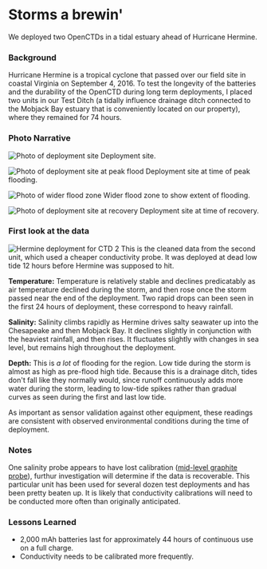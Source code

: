 Storms a brewin'
===================================

We deployed two OpenCTDs in a tidal estuary ahead of Hurricane Hermine. 

### Background

Hurricane Hermine is a tropical cyclone that passed over our field site in coastal Virginia on September 4, 2016. To test the longevity of the batteries and the durability of the OpenCTD during long term deployments, I placed two units in our Test Ditch (a tidally influence drainage ditch connected to the Mobjack Bay estuary that is conveniently located on our property), where they remained for 74 hours. 

### Photo Narrative

![Photo of deployment site](https://github.com/OceanographyforEveryone/OpenCTD/blob/master/Field_Trials/HermineDeployment_9-2016/Images/deployment.jpg)
Deployment site. 

![Photo of deployment site at peak flood](https://github.com/OceanographyforEveryone/OpenCTD/blob/master/Field_Trials/HermineDeployment_9-2016/Images/peakflood.jpg)
Deployment site at time of peak flooding.

![Photo of wider flood zone](https://github.com/OceanographyforEveryone/OpenCTD/blob/master/Field_Trials/HermineDeployment_9-2016/Images/peakflood2.jpg)
Wider flood zone to show extent of flooding.

![Photo of deployment site at recovery](https://github.com/OceanographyforEveryone/OpenCTD/blob/master/Field_Trials/HermineDeployment_9-2016/Images/recovery.jpg)
Deployment site at time of recovery. 

### First look at the data

![Hermine deployment for CTD 2](https://github.com/OceanographyforEveryone/OpenCTD/blob/master/Field_Trials/HermineDeployment_9-2016/Images/OpenCTD_Hermine2.png)
This is the cleaned data from the second unit, which used a cheaper conductivity probe. It was deployed at dead low tide 12 hours before Hermine was supposed to hit. 

**Temperature:** Temperature is relatively stable and declines predicatably as air temperature declined during the storm, and then rose once the storm passed near the end of the deployment. Two rapid drops can been seen in the first 24 hours of deployment, these correspond to heavy rainfall. 

**Salinity:** Salinity climbs rapidly as Hermine drives salty seawater up into the Chesapeake and then Mobjack Bay. It declines slightly in conjunction with the heaviest rainfall, and then rises. It fluctuates slightly with changes in sea level, but remains high throughout the deployment. 

**Depth:** This is *a lot* of flooding for the region. Low tide during the storm is almost as high as pre-flood high tide. Because this is a drainage ditch, tides don't fall like they normally would, since runoff continuously adds more water during the storm, leading to low-tide spikes rather than gradual curves as seen during the first and last low tide. 

As important as sensor validation against other equipment, these readings are consistent with observed environmental conditions during the time of deployment. 

### Notes

One salinity probe appears to have lost calibration ([mid-level graphite probe](https://github.com/OceanographyforEveryone/OpenCTD/blob/master/Field_Trials/HermineDeployment_9-2016/RAW%20Data/Hermine_1_graphiteprobe.txt)), furthur investigation will determine if the data is recoverable. This particular unit has been used for several dozen test deployments and has been pretty beaten up. It is likely that conductivity calibrations will need to be conducted more often than originally anticipated. 

### Lessons Learned

* 2,000 mAh batteries last for approximately 44 hours of continuous use on a full charge.
* Conductivity needs to be calibrated more frequently. 

